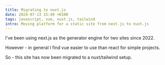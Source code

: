 ```yaml
---
title: Migrating to nuxt.js
date: 2024-07-13 15:49 +0100
tags: javascript, vue, nuxt.js, tailwind
intro: Moving platform for a static site from next.js to nuxt.js
---
```


I've been using next.js as the generator engine for two sites since 2022.

However - in general I find vue easier to use than react for simple projects.

So - this site has now been migrated to a nuxt/tailwind setup.